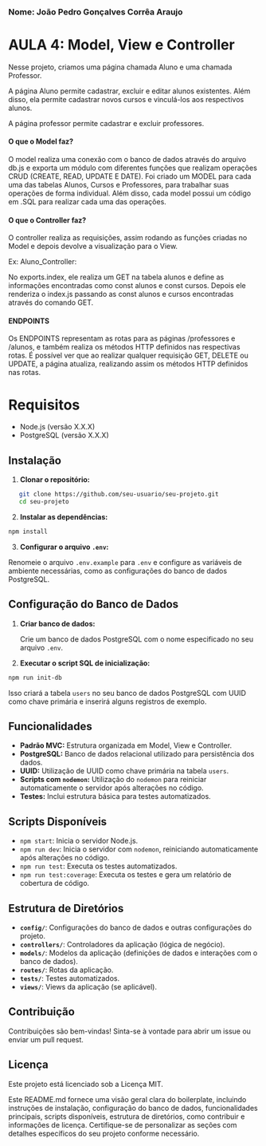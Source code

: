 ### Nome: João Pedro Gonçalves Corrêa Araujo

# AULA 4: Model, View e Controller

Nesse projeto, criamos uma página chamada Aluno e uma chamada Professor.

A página Aluno permite cadastrar, excluir e editar alunos existentes. Além disso, ela permite cadastrar novos cursos e vinculá-los aos respectivos alunos.

A página professor permite cadastrar e excluir professores.

#### **O que o Model faz?**

O model realiza uma conexão com o banco de dados através do arquivo db.js e exporta um módulo com diferentes funções que realizam operações CRUD (CREATE, READ, UPDATE E DATE). Foi criado um MODEL para cada uma das tabelas Alunos, Cursos e Professores, para trabalhar suas operações de forma individual. Além disso, cada model possui um código em .SQL para realizar cada uma das operações.

#### **O que o Controller faz?** 

O controller realiza as requisições, assim rodando as funções criadas no Model e depois devolve a visualização para o View.

Ex: Aluno_Controller:

No exports.index, ele realiza um GET na tabela alunos e define as informações encontradas como const alunos e const cursos.
Depois ele renderiza o index.js passando as const alunos e cursos encontradas através do comando GET.

#### **ENDPOINTS**

Os ENDPOINTS representam as rotas para as páginas /professores e /alunos, e também realiza os métodos HTTP definidos nas respectivas rotas. É possível ver que ao realizar qualquer requisição GET, DELETE ou UPDATE, a página atualiza, realizando assim os métodos HTTP definidos nas rotas.



# Requisitos

- Node.js (versão X.X.X)
- PostgreSQL (versão X.X.X)

## Instalação

1. **Clonar o repositório:**

```bash
   git clone https://github.com/seu-usuario/seu-projeto.git
   cd seu-projeto
```

2. **Instalar as dependências:**
    
```bash
npm install
```
    
3. **Configurar o arquivo `.env`:**
    
Renomeie o arquivo `.env.example` para `.env` e configure as variáveis de ambiente necessárias, como as configurações do banco de dados PostgreSQL.
    

Configuração do Banco de Dados
------------------------------

1. **Criar banco de dados:**
    
    Crie um banco de dados PostgreSQL com o nome especificado no seu arquivo `.env`.
    
2. **Executar o script SQL de inicialização:**
    
```bash
npm run init-db
```
    
Isso criará a tabela `users` no seu banco de dados PostgreSQL com UUID como chave primária e inserirá alguns registros de exemplo.
    

Funcionalidades
---------------

* **Padrão MVC:** Estrutura organizada em Model, View e Controller.
* **PostgreSQL:** Banco de dados relacional utilizado para persistência dos dados.
* **UUID:** Utilização de UUID como chave primária na tabela `users`.
* **Scripts com `nodemon`:** Utilização do `nodemon` para reiniciar automaticamente o servidor após alterações no código.
* **Testes:** Inclui estrutura básica para testes automatizados.

Scripts Disponíveis
-------------------

* `npm start`: Inicia o servidor Node.js.
* `npm run dev`: Inicia o servidor com `nodemon`, reiniciando automaticamente após alterações no código.
* `npm run test`: Executa os testes automatizados.
* `npm run test:coverage`: Executa os testes e gera um relatório de cobertura de código.

Estrutura de Diretórios
-----------------------

* **`config/`**: Configurações do banco de dados e outras configurações do projeto.
* **`controllers/`**: Controladores da aplicação (lógica de negócio).
* **`models/`**: Modelos da aplicação (definições de dados e interações com o banco de dados).
* **`routes/`**: Rotas da aplicação.
* **`tests/`**: Testes automatizados.
* **`views/`**: Views da aplicação (se aplicável).

Contribuição
------------

Contribuições são bem-vindas! Sinta-se à vontade para abrir um issue ou enviar um pull request.

Licença
-------

Este projeto está licenciado sob a Licença MIT.

Este README.md fornece uma visão geral clara do boilerplate, incluindo instruções de instalação, configuração do banco de dados, funcionalidades principais, scripts disponíveis, estrutura de diretórios, como contribuir e informações de licença. Certifique-se de personalizar as seções com detalhes específicos do seu projeto conforme necessário.